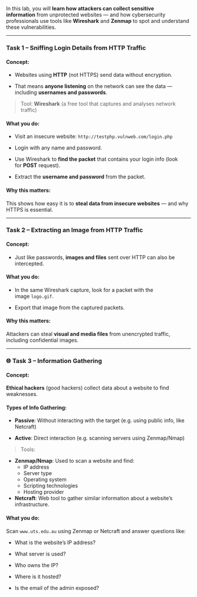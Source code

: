 In this lab, you will **learn how attackers can collect sensitive information** from unprotected websites — and how cybersecurity professionals use tools like **Wireshark** and **Zenmap** to spot and understand these vulnerabilities.

---

### **Task 1 – Sniffing Login Details from HTTP Traffic**

#### Concept:

- Websites using **HTTP** (not HTTPS) send data without encryption.
    
- That means **anyone listening** on the network can see the data — including **usernames and passwords**.
    

> Tool: **Wireshark** (a free tool that captures and analyses network traffic)

#### What you do:

- Visit an insecure website: `http://testphp.vulnweb.com/login.php`
    
- Login with any name and password.
    
- Use Wireshark to **find the packet** that contains your login info (look for **POST** request).
    
- Extract the **username and password** from the packet.
    

#### Why this matters:

This shows how easy it is to **steal data from insecure websites** — and why HTTPS is essential.

---

### **Task 2 – Extracting an Image from HTTP Traffic**

#### Concept:

- Just like passwords, **images and files** sent over HTTP can also be intercepted.
    

#### What you do:

- In the same Wireshark capture, look for a packet with the image `logo.gif`.
    
- Export that image from the captured packets.
    

#### Why this matters:

Attackers can steal **visual and media files** from unencrypted traffic, including confidential images.

---

### 🌐 **Task 3 – Information Gathering**

#### Concept:

**Ethical hackers** (good hackers) collect data about a website to find weaknesses.

#### Types of Info Gathering:

- **Passive**: Without interacting with the target (e.g. using public info, like Netcraft)
    
- **Active**: Direct interaction (e.g. scanning servers using Zenmap/Nmap)
    

> Tools:

- **Zenmap/Nmap**: Used to scan a website and find:
    - IP address
    - Server type
    - Operating system
    - Scripting technologies
    - Hosting provider
- **Netcraft**: Web tool to gather similar information about a website’s infrastructure.
    

#### What you do:

Scan `www.uts.edu.au` using Zenmap or Netcraft and answer questions like:

- What is the website’s IP address?
    
- What server is used?
    
- Who owns the IP?
    
- Where is it hosted?
    
- Is the email of the admin exposed?